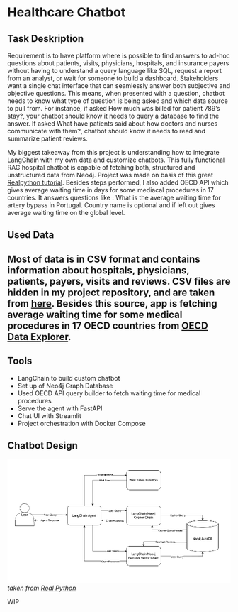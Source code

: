 # Healthcare Chatbot

## Task Deskription 

Requirement is to have platform where is possible to find answers to ad-hoc questions about patients, visits, physicians, hospitals, and insurance
payers without having to understand a query language like SQL, request a report from an analyst, or wait for someone to build a
dashboard. Stakeholders want a single chat interface that can seamlessly answer both subjective and objective questions.
This means, when presented with a question, chatbot needs to know what type of question is being asked and which data source to pull from. For instance, if asked How much was billed for patient 789’s stay?, your chatbot should know it needs to query a database to find the answer. If asked What have patients said about how doctors and nurses communicate with them?, chatbot should know it needs to read and summarize patient reviews.

My biggest takeaway from this project is understanding how to integrate LangChain with my own data and customize chatbots. This fully functional RAG hospital chatbot is capable of fetching both, structured and unstructured data from Neo4j. 
Project was made on basis of this great [Realpython tutorial](https://realpython.com/build-llm-rag-chatbot-with-langchain/). Besides steps performed, I also added 
OECD API which gives average waiting time in days for some mediacal procedures in 17 countries. It answers questions like : What is the average waiting time for artery bypass in Portugal. Country name is optional and if left out gives average waiting time on the global level.   

## Used Data

Most of data is in CSV format and contains information about hospitals, physicians, patients, payers, visits and reviews. CSV files are hidden in my project repository, and are taken from [here](https://github.com/hfhoffman1144/langchain_neo4j_rag_app/tree/main/data). Besides this source, app is fetching average waiting time for some medical procedures in 17 OECD countries from [OECD Data Explorer](https://data-explorer.oecd.org/vis?df[ds]=dsDisseminateFinalDMZ&df[id]=DSD_HEALTH_PROC%40DF_WAITING&df[ag]=OECD.ELS.HD&df[vs]=1.0&pd=2010%2C&dq=..PT_PAT_WAIT_M_GT3.CM131_138...........WTSP...&ly[rw]=REF_AREA&ly[cl]=TIME_PERIOD&ly[rs]=WAITING_TIME&to[TIME_PERIOD]=false).
---
## Tools

* LangChain to build custom chatbot
* Set up of Neo4j Graph Database
* Used OECD API query builder to fetch waiting time for medical procedures 
* Serve the agent with FastAPI
* Chat UI with Streamlit
* Project orchestration with Docker Compose


## Chatbot Design

![Image](data/chatbot_dataStream.png)
*taken from [Real Python](https://realpython.com/build-llm-rag-chatbot-with-langchain/)*




WIP